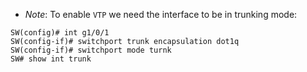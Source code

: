 - *Note*: To enable `VTP` we need the interface to be in trunking mode:
```
SW(config)# int g1/0/1
SW(config-if)# switchport trunk encapsulation dot1q
SW(config-if)# switchport mode turnk
SW# show int trunk
```